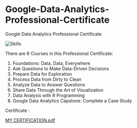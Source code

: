 # Google-Data-Analytics-Professional-Certificate
Google Data Analytics Professional Certificate

![Skills](https://github.com/dftesting/Google-Data-Analytics-Professional-Certificate/assets/172339522/213dec24-176e-47fa-84a1-ff93ac97f489)

There are 8 Courses in this Professional Certificate:
1. Foundations: Data, Data, Everywhere
2. Ask Questions to Make Data-Driven Decisions
3. Prepare Data for Exploration
4. Process Data from Dirty to Clean
5. Analyze Data to Answer Questions
6. Share Data Through the Art of Visualization
7. Data Analysis with R Programming
8. Google Data Analytics Capstone: Complete a Case Study

Certificate :

[MY CERTIFICATION.pdf](https://github.com/user-attachments/files/15783926/MY.CERTIFICATION.pdf)
